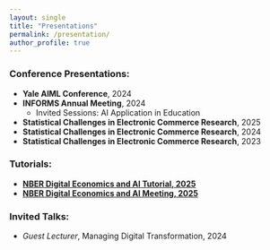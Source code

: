 ```yaml
---
layout: single
title: "Presentations"
permalink: /presentation/
author_profile: true
---
```


### Conference Presentations:
- **Yale AIML Conference**, 2024
- **INFORMS Annual Meeting**, 2024
    * Invited Sessions: AI Application in Education
- **Statistical Challenges in Electronic Commerce Research**, 2025
- **Statistical Challenges in Electronic Commerce Research**, 2024
- **Statistical Challenges in Electronic Commerce Research**, 2023

### Tutorials:
- **[NBER Digital Economics and AI Tutorial, 2025](https://www.nber.org/conferences/digital-economics-and-ai-tutorial-spring-2025)**
- **[NBER Digital Economics and AI Meeting, 2025](https://www.nber.org/conferences/digital-economics-and-ai-meeting-spring-2025)**

### Invited Talks:
- *Guest Lecturer*, Managing Digital Transformation, 2024
